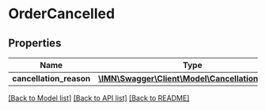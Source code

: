 # OrderCancelled

## Properties
Name | Type | Description | Notes
------------ | ------------- | ------------- | -------------
**cancellation_reason** | [**\IMN\Swagger\Client\Model\CancellationReason**](CancellationReason.md) |  | 

[[Back to Model list]](../README.md#documentation-for-models) [[Back to API list]](../README.md#documentation-for-api-endpoints) [[Back to README]](../README.md)


